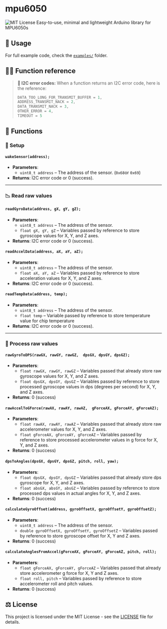 # mpu6050
![MIT License](https://img.shields.io/github/license/Ewan-Dev/mpu6050?color=blue)
Easy-to-use, minimal and lightweight Arduino library for MPU6050s

## 🚀 Usage 
For full example code, check the [`examples/`](./examples) folder.

## 🧑‍💻 Function reference 
> **🚨 I2C error codes:**
> When a function returns an I2C error code, here is the reference:
> ```cpp
> DATA_TOO_LONG_FOR_TRANSMIT_BUFFER = 1,
> ADDRESS_TRANSMIT_NACK = 2,
> DATA_TRANSMIT_NACK = 3,
> OTHER_ERROR = 4,
> TIMEOUT = 5
> ```


## 📖 Functions
###  🔧 Setup
#### `wakeSensor(address);`
- **Parameters**:
  - ```uint8_t address``` – The address of the sensor. (`0x68`or `0x69`)
- **Returns**: I2C error code or 0 (success).
---
###  📉 Read raw values
#### `readGyroData(address, gX, gY, gZ);`
- **Parameters**:
  - `uint8_t address` – The address of the sensor.
  - `float gX, gY, gZ` – Variables passed by reference to store gyroscope values for X, Y, and Z axes.
- **Returns**: I2C error code  or 0 (success).

#### `readAccelData(address, aX, aY, aZ);`
- **Parameters**:
  - `uint8_t address` – The address of the sensor.
  - `float aX, aY, aZ` – Variables passed by reference to store acceleration values for X, Y, and Z axes.
- **Returns**: I2C error code  or 0 (success).

#### `readTempData(address, temp);`
- **Parameters**:
  - `uint8_t address` – The address of the sensor.
  - `float temp` – Variable passed by reference to store temperature value for chip temperature
- **Returns**: I2C error code or 0 (success).
---
###  🧮 Process raw values
#### `rawGyroToDPS(rawGX, rawGY, rawGZ,  dpsGX, dpsGY, dpsGZ);`
- **Parameters**:
  - `float rawGX, rawGY, rawGZ` – Variables passed that already store raw gyroscope values for X, Y, and Z axes.
  - `float dpsGX, dpsGY, dpsGZ` – Variables passed by reference to store processed gyroscope values in dps (degrees per second) for X, Y, and Z axes.
- **Returns**: 0 (success)

#### `rawAccelToGForce(rawAX, rawAY, rawAZ,  gForceAX, gForceAY, gForceAZ);`
- **Parameters**:
  - `float rawAX, rawAY, rawAZ` – Variables passed that already store raw accelerometer values for X, Y, and Z axes.
  - `float gForceAX, gForceAY, gForceAZ` – Variables passed by reference to store processed accelerometer values in g force for X, Y, and Z axes.
- **Returns**: 0 (success)

#### `dpsToAngles(dpsGX, dpsGY, dpsGZ, pitch, roll, yaw);`
- **Parameters**:
  - `float dpsGX, dpsGY, dpsGZ` – Variables passed that already store dps gyroscope for X, Y, and Z axes.
  - `float absGX, absGY, absGZ` – Variables passed by reference to store processed dps values in actual angles for X, Y, and Z axes.
- **Returns**: 0 (success)

#### `calculateGyroOffset(address, gyroOffsetX, gyroOffsetY, gyroOffsetZ);`
- **Parameters**:
  - `uint8_t address` – The address of the sensor.
  - `double gyroOffsetX, gyroOffsetY, gyroOffsetZ` – Variables passed by reference to store gyroscope offset for X, Y and Z axes.
- **Returns**: 0 (success)

#### `calculateAnglesFromAccel(gForceAX, gForceAY, gForceAZ, pitch, roll);`
- **Parameters**:
  - `float gForceAX, gForceAY, gForceAZ` – Variables passed that already store accelerometer g force for X, Y and Z axes.
  - `float roll, pitch` – Variables passed by reference to store accelerometer roll and pitch values.
- **Returns**: 0 (success)


## ⚖️ License
This project is licensed under the MIT License - see the [LICENSE](LICENSE) file for details.
